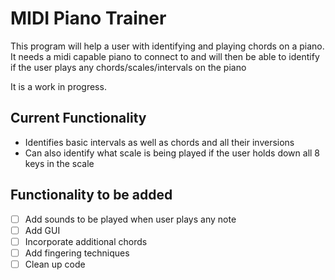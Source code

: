 # MIDI Piano Trainer

This program will help a user with identifying and playing chords on a piano. It needs a midi capable piano to connect to and will then be able to identify if the user plays any chords/scales/intervals on the piano

It is a work in progress. 

## Current Functionality
- Identifies basic intervals as well as chords and all their inversions
- Can also identify what scale is being played if the user holds down all 8 keys in the scale

## Functionality to be added
- [ ] Add sounds to be played when user plays any note
- [ ] Add GUI
- [ ] Incorporate additional chords
- [ ] Add fingering techniques
- [ ] Clean up code